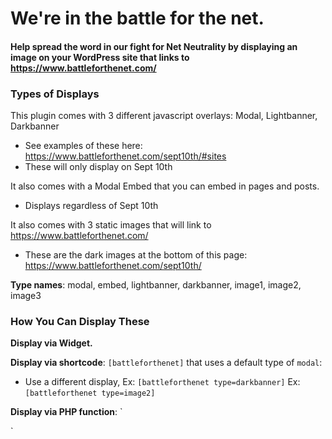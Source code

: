 # We're in the battle for the net.

#### Help spread the word in our fight for Net Neutrality by displaying an image on your WordPress site that links to https://www.battleforthenet.com/

### Types of Displays ###

This plugin comes with 3 different javascript overlays: Modal, Lightbanner, Darkbanner
- See examples of these here: https://www.battleforthenet.com/sept10th/#sites
- These will only display on Sept 10th

It also comes with a Modal Embed that you can embed in pages and posts.
- Displays regardless of Sept 10th

It also comes with 3 static images that will link to https://www.battleforthenet.com/
- These are the dark images at the bottom of this page: https://www.battleforthenet.com/sept10th/

**Type names**: modal, embed, lightbanner, darkbanner, image1, image2, image3

### How You Can Display These ###

**Display via Widget.**

**Display via shortcode**: `[battleforthenet]` that uses a default type of `modal`:
- Use a different display, Ex: `[battleforthenet type=darkbanner]`  Ex: `[battleforthenet type=image2]`

**Display via PHP function**:
`<?php if function_exists( 'battleforthenet_output' ) : ?>
	<?php battleforthenet_output( $type ); ?>
<?php endif; ?>`